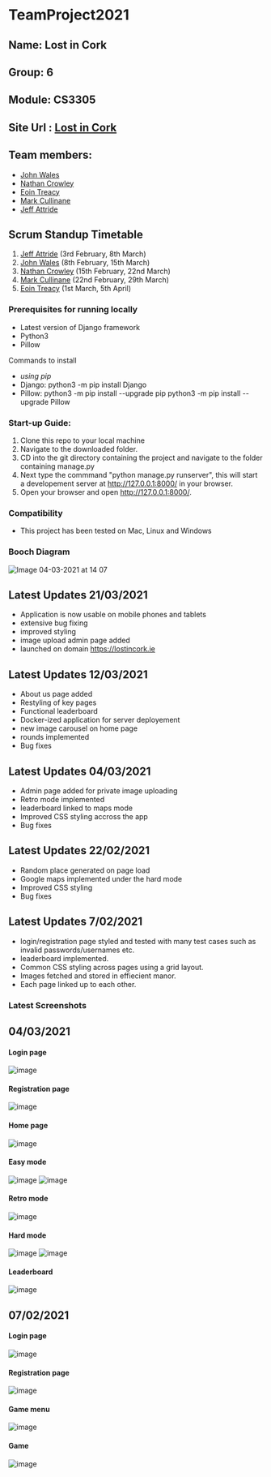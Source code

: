 # TeamProject2021

## Name: Lost in Cork
## Group: 6 
## Module: CS3305

## Site Url : [Lost in Cork](https://lostincork.ie)

## Team members:
* [John Wales](https://github.com/JohnWales)
* [Nathan Crowley](https://github.com/NathanCrowley)
* [Eoin Treacy](https://github.com/treacy998)
* [Mark Cullinane](https://github.com/mcullinane28)
* [Jeff Attride](https://github.com/Jeffride)

## Scrum Standup Timetable
1. [Jeff Attride](https://github.com/Jeffride) (3rd February, 8th March)
2. [John Wales](https://github.com/JohnWales) (8th February, 15th March)
3. [Nathan Crowley](https://github.com/NathanCrowley) (15th February, 22nd March)
4. [Mark Cullinane](https://github.com/mcullinane28) (22nd February, 29th March)
5. [Eoin Treacy](https://github.com/treacy998) (1st March, 5th April)

### Prerequisites for running locally
- Latest version of Django framework
- Python3
- Pillow

Commands to install
- *using pip*
- Django: python3 -m pip install Django
- Pillow: python3 -m pip install --upgrade pip
          python3 -m pip install --upgrade Pillow
 
### Start-up Guide:
1. Clone this repo to your local machine
2. Navigate to the downloaded folder.
3. CD into the git directory containing the project and navigate to the folder containing manage.py
4. Next type the commmand "python manage.py runserver", this will start a developement server at http://127.0.0.1:8000/ in your browser.
5. Open your browser and open http://127.0.0.1:8000/.

### Compatibility

* This project has been tested on Mac, Linux and Windows

### Booch Diagram
![Image 04-03-2021 at 14 07](https://user-images.githubusercontent.com/55900589/109976239-75c9f900-7cf3-11eb-88e1-659fe70b8753.jpg)
## Latest Updates 21/03/2021
* Application is now usable on mobile phones and tablets
* extensive bug fixing
* improved styling 
* image upload admin page added
* launched on domain https://lostincork.ie

## Latest Updates 12/03/2021
* About us page added
* Restyling of key pages
* Functional leaderboard
* Docker-ized application for server deployement
* new image carousel on home page
* rounds implemented
* Bug fixes

## Latest Updates 04/03/2021
* Admin page added for private image uploading
* Retro mode implemented
* leaderboard linked to maps mode
* Improved CSS styling accross the app
* Bug fixes

## Latest Updates 22/02/2021
* Random place generated on page load
* Google maps implemented under the hard mode
* Improved CSS styling
* Bug fixes

## Latest Updates 7/02/2021
* login/registration page styled and tested with many test cases such as invalid passwords/usernames etc.
* leaderboard implemented.
* Common CSS styling across pages using a grid layout.
* Images fetched and stored in effiecient manor.
* Each page linked up to each other.
### Latest Screenshots 
## 04/03/2021
#### Login page
![image](Screenshots/screenshots04-03-21/loginPage.PNG)
#### Registration page
![image](Screenshots/screenshots04-03-21/registerPage.PNG)
#### Home page
![image](Screenshots/screenshots04-03-21/homepage.PNG)
#### Easy mode
![image](Screenshots/screenshots04-03-21/easymode.PNG)
![image](Screenshots/screenshots04-03-21/easymode2.PNG)
#### Retro mode
![image](Screenshots/screenshots04-03-21/retromode.PNG)
#### Hard mode
![image](Screenshots/screenshots04-03-21/mapsmode1.PNG)
![image](Screenshots/screenshots04-03-21/mapsmode2.PNG)
#### Leaderboard
![image](Screenshots/screenshots04-03-21/leaderboard.PNG)

## 07/02/2021
#### Login page

![image](https://user-images.githubusercontent.com/43136483/107159909-e008ab80-698a-11eb-9618-390b662a4d33.png)
#### Registration page

![image](https://user-images.githubusercontent.com/43136483/107160001-61603e00-698b-11eb-9426-a31581b5e46c.png)
#### Game menu
![image](https://user-images.githubusercontent.com/43136483/107160148-62459f80-698c-11eb-8859-7a78001b0176.png)

#### Game
![image](https://user-images.githubusercontent.com/43136483/107160140-51952980-698c-11eb-822c-5fc0cdb2ac7e.png)




